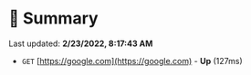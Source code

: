 # 📖 Summary
Last updated: **2/23/2022, 8:17:43 AM**

- `GET` [https://google.com](https://google.com) - **Up** (127ms)
